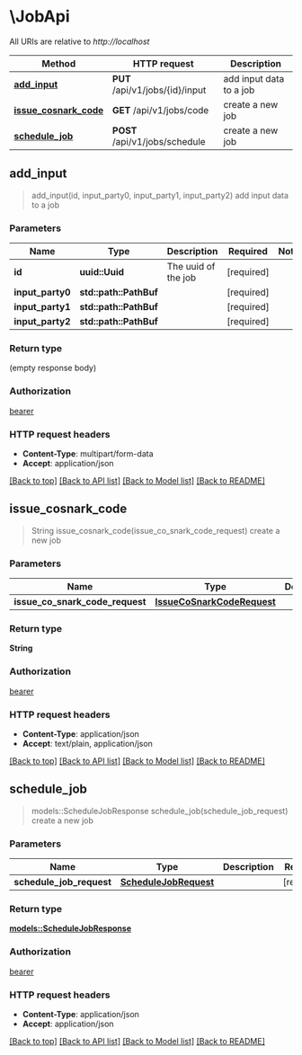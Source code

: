# \JobApi

All URIs are relative to *http://localhost*

Method | HTTP request | Description
------------- | ------------- | -------------
[**add_input**](JobApi.md#add_input) | **PUT** /api/v1/jobs/{id}/input | add input data to a job
[**issue_cosnark_code**](JobApi.md#issue_cosnark_code) | **GET** /api/v1/jobs/code | create a new job
[**schedule_job**](JobApi.md#schedule_job) | **POST** /api/v1/jobs/schedule | create a new job



## add_input

> add_input(id, input_party0, input_party1, input_party2)
add input data to a job

### Parameters


Name | Type | Description  | Required | Notes
------------- | ------------- | ------------- | ------------- | -------------
**id** | **uuid::Uuid** | The uuid of the job | [required] |
**input_party0** | **std::path::PathBuf** |  | [required] |
**input_party1** | **std::path::PathBuf** |  | [required] |
**input_party2** | **std::path::PathBuf** |  | [required] |

### Return type

 (empty response body)

### Authorization

[bearer](../README.md#bearer)

### HTTP request headers

- **Content-Type**: multipart/form-data
- **Accept**: application/json

[[Back to top]](#) [[Back to API list]](../README.md#documentation-for-api-endpoints) [[Back to Model list]](../README.md#documentation-for-models) [[Back to README]](../README.md)


## issue_cosnark_code

> String issue_cosnark_code(issue_co_snark_code_request)
create a new job

### Parameters


Name | Type | Description  | Required | Notes
------------- | ------------- | ------------- | ------------- | -------------
**issue_co_snark_code_request** | [**IssueCoSnarkCodeRequest**](IssueCoSnarkCodeRequest.md) |  | [required] |

### Return type

**String**

### Authorization

[bearer](../README.md#bearer)

### HTTP request headers

- **Content-Type**: application/json
- **Accept**: text/plain, application/json

[[Back to top]](#) [[Back to API list]](../README.md#documentation-for-api-endpoints) [[Back to Model list]](../README.md#documentation-for-models) [[Back to README]](../README.md)


## schedule_job

> models::ScheduleJobResponse schedule_job(schedule_job_request)
create a new job

### Parameters


Name | Type | Description  | Required | Notes
------------- | ------------- | ------------- | ------------- | -------------
**schedule_job_request** | [**ScheduleJobRequest**](ScheduleJobRequest.md) |  | [required] |

### Return type

[**models::ScheduleJobResponse**](ScheduleJobResponse.md)

### Authorization

[bearer](../README.md#bearer)

### HTTP request headers

- **Content-Type**: application/json
- **Accept**: application/json

[[Back to top]](#) [[Back to API list]](../README.md#documentation-for-api-endpoints) [[Back to Model list]](../README.md#documentation-for-models) [[Back to README]](../README.md)


